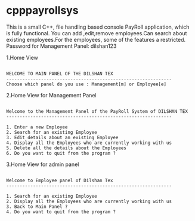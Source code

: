 # cpppayrollsys
This is a small C++, file handling based console PayRoll application, which is fully functional.
You can add ,edit,remove employees.Can search about existing employees.For the employees, some of the features a restricted.
Password for Management Panel: dilshan123

1.Home View
```

WELCOME TO MAIN PANEL OF THE DILSHAN TEX
--------------------------------------------------------------
Choose which panel do you use : Management[m] or Employee[e] 
```


2.Home View for Management Panel
```

Welcome to the Management Panel of the PayRoll System of DILSHAN TEX
--------------------------------------------------------------

1. Enter a new Employee
2. Search for an existing Employee
3. Edit details about an existing Employee
4. Display all the Employees who are currently working with us
5. Delete all the details about the Employees
6. Do you want to quit from the program ? 

```


3.Home View for admin panel

```

Welcome to Employee panel of Dilshan Tex
--------------------------------------------------------------

1. Search for an existing Employee
2. Display all the Employees who are currently working with us
3. Back to Main Panel ?
4. Do you want to quit from the program ?
```




